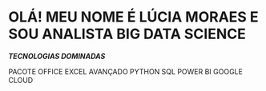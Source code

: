 # OLÁ! MEU NOME É LÚCIA MORAES E SOU ANALISTA BIG DATA SCIENCE

***TECNOLOGIAS DOMINADAS***


PACOTE OFFICE
EXCEL AVANÇADO
PYTHON
SQL
POWER BI
GOOGLE CLOUD
